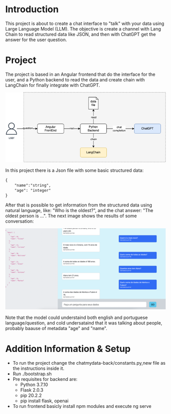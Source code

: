 # **Introduction**

This project is about to create a chat interface to "talk" with your data using Large Language Model (LLM). The objective is create a channel with Lang Chain to read structured data like JSON, and then with ChatGPT get the answer for the user question.

# **Project**

The project is based in an Angular frontend that do the interface for the user, and a Python backend to read the data and create chain with LangChain for finally integrate with ChatGPT.

![alt text](https://raw.githubusercontent.com/markoshlima/chatmydata/main/docs/diagram.png)

In this project there is a Json file with some basic structured data:
```
{
	"name":"string",
	"age": "integer"
}
```
After that is possible to get information from the structured data using natural language, like: "Who is the oldest?", and the chat answer: "The oldest person is ...".
The next image shows the results of some conversation:

![alt text](https://github.com/markoshlima/chatmydata/blob/main/docs/front-screen.png?raw=true)

Note that the model could understaind both english and portuguese language/question, and cold undersataind that it was talking about people, probably baause of metadata "age" and "name".

# Addition Information & Setup

-  To run the project change the chatmydata-back/constants.py,new file as the instructions inside it.
- Run ./bootstrap.sh
- Pre requisites for backend are:
	- Python 3.7.10
	- Flask 2.0.3
	- pip 20.2.2
	- pip install flask, openai
- To run frontend basicly install npm modules and execute ng serve
